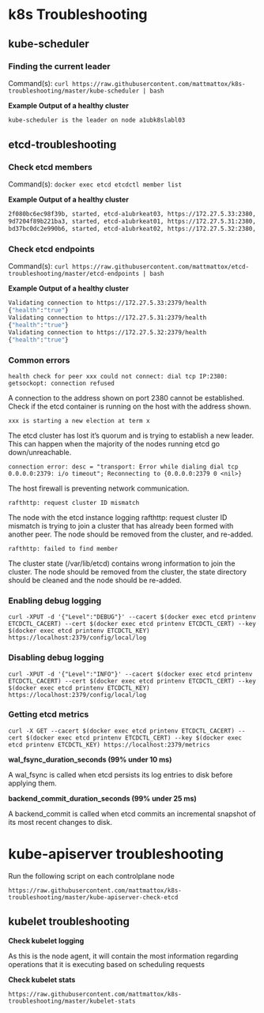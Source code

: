 # k8s Troubleshooting

## kube-scheduler

### Finding the current leader
Command(s): `curl https://raw.githubusercontent.com/mattmattox/k8s-troubleshooting/master/kube-scheduler | bash`

**Example Output of a healthy cluster**
```bash
kube-scheduler is the leader on node a1ubk8slabl03
```

## etcd-troubleshooting

### Check etcd members
Command(s): `docker exec etcd etcdctl member list`

**Example Output of a healthy cluster**
```bash
2f080bc6ec98f39b, started, etcd-a1ubrkeat03, https://172.27.5.33:2380, https://172.27.5.33:2379,https://172.27.5.33:4001, false
9d7204f89b221ba3, started, etcd-a1ubrkeat01, https://172.27.5.31:2380, https://172.27.5.31:2379,https://172.27.5.31:4001, false
bd37bc0dc2e990b6, started, etcd-a1ubrkeat02, https://172.27.5.32:2380, https://172.27.5.32:2379,https://172.27.5.32:4001, false
```

### Check etcd endpoints
Command(s): `curl https://raw.githubusercontent.com/mattmattox/etcd-troubleshooting/master/etcd-endpoints | bash `

**Example Output of a healthy cluster**
```bash
Validating connection to https://172.27.5.33:2379/health
{"health":"true"}
Validating connection to https://172.27.5.31:2379/health
{"health":"true"}
Validating connection to https://172.27.5.32:2379/health
{"health":"true"}
```

### Common errors 

`health check for peer xxx could not connect: dial tcp IP:2380: getsockopt: connection refused`

A connection to the address shown on port 2380 cannot be established. Check if the etcd container is running on the host with the address shown.


`xxx is starting a new election at term x`

The etcd cluster has lost it’s quorum and is trying to establish a new leader. This can happen when the majority of the nodes running etcd go down/unreachable.


`connection error: desc = "transport: Error while dialing dial tcp 0.0.0.0:2379: i/o timeout"; Reconnecting to {0.0.0.0:2379 0 <nil>}`

The host firewall is preventing network communication.


`rafthttp: request cluster ID mismatch`

The node with the etcd instance logging rafthttp: request cluster ID mismatch is trying to join a cluster that has already been formed with another peer. The node should be removed from the cluster, and re-added.


`rafthttp: failed to find member`

The cluster state (/var/lib/etcd) contains wrong information to join the cluster. The node should be removed from the cluster, the state directory should be cleaned and the node should be re-added.

### Enabling debug logging
`curl -XPUT -d '{"Level":"DEBUG"}' --cacert $(docker exec etcd printenv ETCDCTL_CACERT) --cert $(docker exec etcd printenv ETCDCTL_CERT) --key $(docker exec etcd printenv ETCDCTL_KEY) https://localhost:2379/config/local/log`

### Disabling debug logging
`curl -XPUT -d '{"Level":"INFO"}' --cacert $(docker exec etcd printenv ETCDCTL_CACERT) --cert $(docker exec etcd printenv ETCDCTL_CERT) --key $(docker exec etcd printenv ETCDCTL_KEY) https://localhost:2379/config/local/log`

### Getting etcd metrics
`curl -X GET --cacert $(docker exec etcd printenv ETCDCTL_CACERT) --cert $(docker exec etcd printenv ETCDCTL_CERT) --key $(docker exec etcd printenv ETCDCTL_KEY) https://localhost:2379/metrics`


**wal_fsync_duration_seconds (99% under 10 ms)**

A wal_fsync is called when etcd persists its log entries to disk before applying them.


**backend_commit_duration_seconds (99% under 25 ms)**

A backend_commit is called when etcd commits an incremental snapshot of its most recent changes to disk.

# kube-apiserver troubleshooting

Run the following script on each controlplane node

`https://raw.githubusercontent.com/mattmattox/k8s-troubleshooting/master/kube-apiserver-check-etcd`

## kubelet troubleshooting

**Check kubelet logging**

As this is the node agent, it will contain the most information regarding operations that it is executing based on scheduling requests


**Check kubelet stats**

`https://raw.githubusercontent.com/mattmattox/k8s-troubleshooting/master/kubelet-stats`
